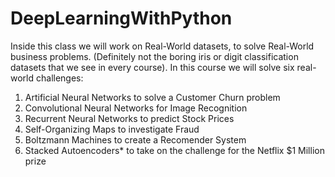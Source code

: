 # DeepLearningWithPython

Inside this class we will work on Real-World datasets, to solve Real-World business problems. (Definitely not the boring iris or digit classification datasets that we see in every course). In this course we will solve six real-world challenges:

1) Artificial Neural Networks to solve a Customer Churn problem
2) Convolutional Neural Networks for Image Recognition
3) Recurrent Neural Networks to predict Stock Prices
4) Self-Organizing Maps to investigate Fraud
5) Boltzmann Machines to create a Recomender System
6) Stacked Autoencoders* to take on the challenge for the Netflix $1 Million prize
